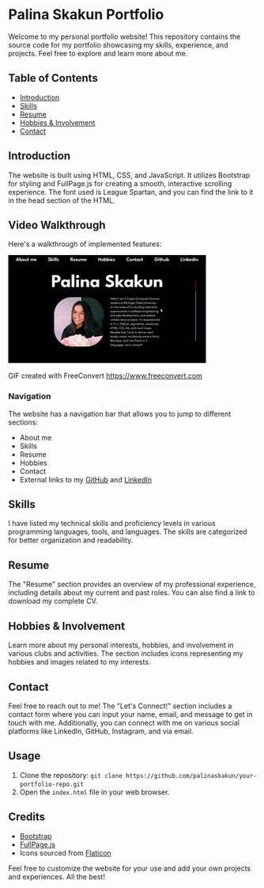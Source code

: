 # Palina Skakun Portfolio

Welcome to my personal portfolio website! This repository contains the source code for my portfolio showcasing my skills, experience, and projects. Feel free to explore and learn more about me.

## Table of Contents
- [Introduction](#introduction)
- [Skills](#skills)
- [Resume](#resume)
- [Hobbies & Involvement](#hobbies--involvement)
- [Contact](#contact)

## Introduction
The website is built using HTML, CSS, and JavaScript. It utilizes Bootstrap for styling and FullPage.js for creating a smooth, interactive scrolling experience. The font used is League Spartan, and you can find the link to it in the head section of the HTML.

## Video Walkthrough

Here's a walkthrough of implemented features:

<img src='images/demo.gif' />

GIF created with FreeConvert https://www.freeconvert.com

### Navigation
The website has a navigation bar that allows you to jump to different sections:
- About me
- Skills
- Resume
- Hobbies
- Contact
- External links to my [GitHub](https://github.com/palinaskakun) and [LinkedIn](https://www.linkedin.com/in/palinaskakun/)

## Skills
I have listed my technical skills and proficiency levels in various programming languages, tools, and languages. The skills are categorized for better organization and readability.

## Resume
The "Resume" section provides an overview of my professional experience, including details about my current and past roles. You can also find a link to download my complete CV.

## Hobbies & Involvement
Learn more about my personal interests, hobbies, and involvement in various clubs and activities. The section includes icons representing my hobbies and images related to my interests.

## Contact
Feel free to reach out to me! The "Let's Connect!" section includes a contact form where you can input your name, email, and message to get in touch with me. Additionally, you can connect with me on various social platforms like LinkedIn, GitHub, Instagram, and via email.

## Usage
1. Clone the repository: `git clone https://github.com/palinaskakun/your-portfolio-repo.git`
2. Open the `index.html` file in your web browser.

## Credits
- [Bootstrap](https://getbootstrap.com/)
- [FullPage.js](https://alvarotrigo.com/fullPage/)
- Icons sourced from [Flaticon](https://www.flaticon.com/)

Feel free to customize the website for your use and add your own projects and experiences. All the best!
